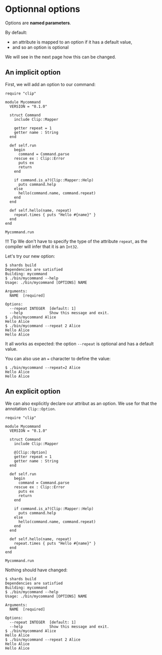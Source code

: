 # Optionnal options

Options are **named parameters**.

By default:

* an attribute is mapped to an option if it has a default value,
* and so an option is optional

We will see in the next page how this can be changed.

## An implicit option

First, we will add an option to our command:

```Crystal hl_lines="9 24 28 29"
require "clip"

module Mycommand
  VERSION = "0.1.0"

  struct Command
    include Clip::Mapper

    getter repeat = 1
    getter name : String
  end

  def self.run
    begin
      command = Command.parse
    rescue ex : Clip::Error
      puts ex
      return
    end

    if command.is_a?(Clip::Mapper::Help)
      puts command.help
    else
      hello(command.name, command.repeat)
    end
  end

  def self.hello(name, repeat)
    repeat.times { puts "Hello #{name}" }
  end
end

Mycommand.run
```

!!! Tip
    We don't have to specify the type of the attribute `repeat`, as the compiler will infer that it is an `Int32`.

Let's try our new option:
```console hl_lines="11 15"
$ shards build
Dependencies are satisfied
Building: mycommand
$ ./bin/mycommand --help
Usage: ./bin/mycommand [OPTIONS] NAME

Arguments:
  NAME  [required]

Options:
  --repeat INTEGER  [default: 1]
  --help            Show this message and exit.
$ ./bin/mycommand Alice
Hello Alice
$ ./bin/mycommand --repeat 2 Alice
Hello Alice
Hello Alice
```

It all works as expected: the option `--repeat` is optional and has a default value.

You can also use an `=` character to define the value:
```console
$ ./bin/mycommand --repeat=2 Alice
Hello Alice
Hello Alice
```

## An explicit option

We can also explicitly declare our attribut as an option.
We use for that the annotation `Clip::Option`.

```Crystal hl_lines="9"
require "clip"

module Mycommand
  VERSION = "0.1.0"

  struct Command
    include Clip::Mapper

    @[Clip::Option]
    getter repeat = 1
    getter name : String
  end

  def self.run
    begin
      command = Command.parse
    rescue ex : Clip::Error
      puts ex
      return
    end

    if command.is_a?(Clip::Mapper::Help)
      puts command.help
    else
      hello(command.name, command.repeat)
    end
  end

  def self.hello(name, repeat)
    repeat.times { puts "Hello #{name}" }
  end
end

Mycommand.run
```

Nothing should have changed:

```console
$ shards build
Dependencies are satisfied
Building: mycommand
$ ./bin/mycommand --help
Usage: ./bin/mycommand [OPTIONS] NAME

Arguments:
  NAME  [required]

Options:
  --repeat INTEGER  [default: 1]
  --help            Show this message and exit.
$ ./bin/mycommand Alice
Hello Alice
$ ./bin/mycommand --repeat 2 Alice
Hello Alice
Hello Alice
```
